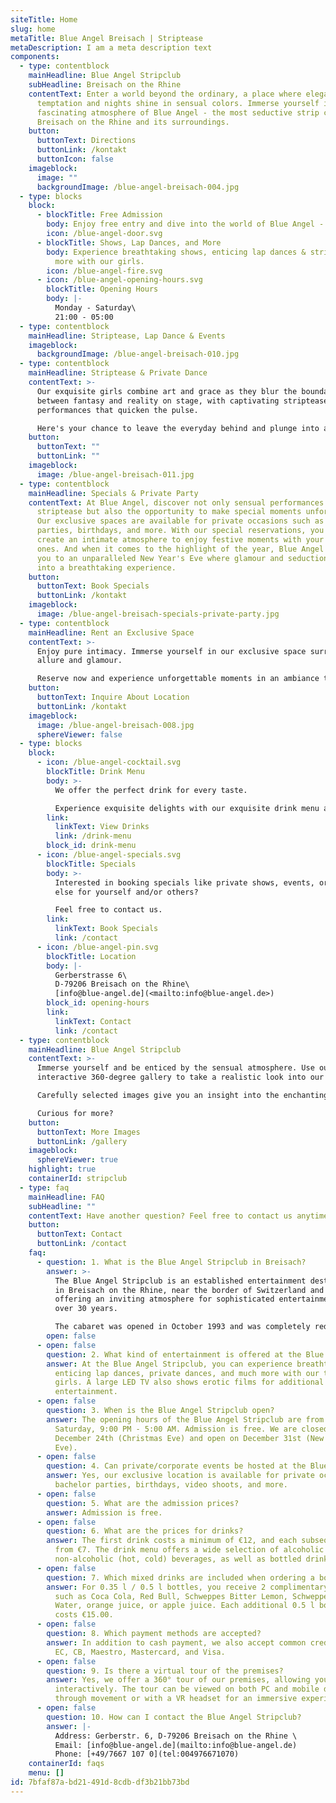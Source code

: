 ```yaml
---
siteTitle: Home
slug: home
metaTitle: Blue Angel Breisach | Striptease
metaDescription: I am a meta description text
components:
  - type: contentblock
    mainHeadline: Blue Angel Stripclub
    subHeadline: Breisach on the Rhine
    contentText: Enter a world beyond the ordinary, a place where elegance meets
      temptation and nights shine in sensual colors. Immerse yourself in the
      fascinating atmosphere of Blue Angel - the most seductive strip club in
      Breisach on the Rhine and its surroundings.
    button:
      buttonText: Directions
      buttonLink: /kontakt
      buttonIcon: false
    imageblock:
      image: ""
      backgroundImage: /blue-angel-breisach-004.jpg
  - type: blocks
    block:
      - blockTitle: Free Admission
        body: Enjoy free entry and dive into the world of Blue Angel - Stripclub.
        icon: /blue-angel-door.svg
      - blockTitle: Shows, Lap Dances, and More
        body: Experience breathtaking shows, enticing lap dances & striptease, and much
          more with our girls.
        icon: /blue-angel-fire.svg
      - icon: /blue-angel-opening-hours.svg
        blockTitle: Opening Hours
        body: |-
          Monday - Saturday\
          21:00 - 05:00
  - type: contentblock
    mainHeadline: Striptease, Lap Dance & Events
    imageblock:
      backgroundImage: /blue-angel-breisach-010.jpg
  - type: contentblock
    mainHeadline: Striptease & Private Dance
    contentText: >-
      Our exquisite girls combine art and grace as they blur the boundaries
      between fantasy and reality on stage, with captivating striptease
      performances that quicken the pulse.

      Here's your chance to leave the everyday behind and plunge into an exhilarating experience that ignites your senses and curiosity. Experience enticing lap dances and private dances that make your fantasies come to life.
    button:
      buttonText: ""
      buttonLink: ""
    imageblock:
      image: /blue-angel-breisach-011.jpg
  - type: contentblock
    mainHeadline: Specials & Private Party
    contentText: At Blue Angel, discover not only sensual performances and seductive
      striptease but also the opportunity to make special moments unforgettable.
      Our exclusive spaces are available for private occasions such as bachelor
      parties, birthdays, and more. With our special reservations, you can
      create an intimate atmosphere to enjoy festive moments with your loved
      ones. And when it comes to the highlight of the year, Blue Angel invites
      you to an unparalleled New Year's Eve where glamour and seduction merge
      into a breathtaking experience.
    button:
      buttonText: Book Specials
      buttonLink: /kontakt
    imageblock:
      image: /blue-angel-breisach-specials-private-party.jpg
  - type: contentblock
    mainHeadline: Rent an Exclusive Space
    contentText: >-
      Enjoy pure intimacy. Immerse yourself in our exclusive space surrounded by
      allure and glamour.

      Reserve now and experience unforgettable moments in an ambiance that captivates your senses.
    button:
      buttonText: Inquire About Location
      buttonLink: /kontakt
    imageblock:
      image: /blue-angel-breisach-008.jpg
      sphereViewer: false
  - type: blocks
    block:
      - icon: /blue-angel-cocktail.svg
        blockTitle: Drink Menu
        body: >-
          We offer the perfect drink for every taste.

          Experience exquisite delights with our exquisite drink menu at Blue Angel.
        link:
          linkText: View Drinks
          link: /drink-menu
        block_id: drink-menu
      - icon: /blue-angel-specials.svg
        blockTitle: Specials
        body: >-
          Interested in booking specials like private shows, events, or anything
          else for yourself and/or others?

          Feel free to contact us.
        link:
          linkText: Book Specials
          link: /contact
      - icon: /blue-angel-pin.svg
        blockTitle: Location
        body: |-
          Gerberstrasse 6\
          D-79206 Breisach on the Rhine\
          [info@blue-angel.de](<mailto:info@blue-angel.de>)
        block_id: opening-hours
        link:
          linkText: Contact
          link: /contact
  - type: contentblock
    mainHeadline: Blue Angel Stripclub
    contentText: >-
      Immerse yourself and be enticed by the sensual atmosphere. Use our
      interactive 360-degree gallery to take a realistic look into our premises.

      Carefully selected images give you an insight into the enchanting world of striptease, the pulsating stage, and the seductive bar. Experience the true magic in person and look forward to unforgettable evenings at Blue Angel.

      Curious for more?
    button:
      buttonText: More Images
      buttonLink: /gallery
    imageblock:
      sphereViewer: true
    highlight: true
    containerId: stripclub
  - type: faq
    mainHeadline: FAQ
    subHeadline: ""
    contentText: Have another question? Feel free to contact us anytime.
    button:
      buttonText: Contact
      buttonLink: /contact
    faq:
      - question: 1. What is the Blue Angel Stripclub in Breisach?
        answer: >-
          The Blue Angel Stripclub is an established entertainment destination
          in Breisach on the Rhine, near the border of Switzerland and France,
          offering an inviting atmosphere for sophisticated entertainment for
          over 30 years.

          The cabaret was opened in October 1993 and was completely redesigned in 2009. In 2021, a modern air conditioning system including air purification was integrated.
        open: false
      - open: false
        question: 2. What kind of entertainment is offered at the Blue Angel Stripclub?
        answer: At the Blue Angel Stripclub, you can experience breathtaking shows,
          enticing lap dances, private dances, and much more with our talented
          girls. A large LED TV also shows erotic films for additional
          entertainment.
      - open: false
        question: 3. When is the Blue Angel Stripclub open?
        answer: The opening hours of the Blue Angel Stripclub are from Monday to
          Saturday, 9:00 PM - 5:00 AM. Admission is free. We are closed on
          December 24th (Christmas Eve) and open on December 31st (New Year's
          Eve).
      - open: false
        question: 4. Can private/corporate events be hosted at the Blue Angel Stripclub?
        answer: Yes, our exclusive location is available for private occasions such as
          bachelor parties, birthdays, video shoots, and more.
      - open: false
        question: 5. What are the admission prices?
        answer: Admission is free.
      - open: false
        question: 6. What are the prices for drinks?
        answer: The first drink costs a minimum of €12, and each subsequent drink is
          from €7. The drink menu offers a wide selection of alcoholic and
          non-alcoholic (hot, cold) beverages, as well as bottled drinks.
      - open: false
        question: 7. Which mixed drinks are included when ordering a bottle?
        answer: For 0.35 l / 0.5 l bottles, you receive 2 complimentary drinks each,
          such as Coca Cola, Red Bull, Schweppes Bitter Lemon, Schweppes Tonic
          Water, orange juice, or apple juice. Each additional 0.5 l bottle
          costs €15.00.
      - open: false
        question: 8. Which payment methods are accepted?
        answer: In addition to cash payment, we also accept common credit cards such as
          EC, CB, Maestro, Mastercard, and Visa.
      - open: false
        question: 9. Is there a virtual tour of the premises?
        answer: Yes, we offer a 360° tour of our premises, allowing you to explore
          interactively. The tour can be viewed on both PC and mobile devices
          through movement or with a VR headset for an immersive experience.
      - open: false
        question: 10. How can I contact the Blue Angel Stripclub?
        answer: |-
          Address: Gerberstr. 6, D-79206 Breisach on the Rhine \
          Email: [info@blue-angel.de](mailto:info@blue-angel.de)
          Phone: [+49/7667 107 0](tel:004976671070)
    containerId: faqs
    menu: []
id: 7bfaf87a-bd21-491d-8cdb-df3b21bb73bd
---
```

